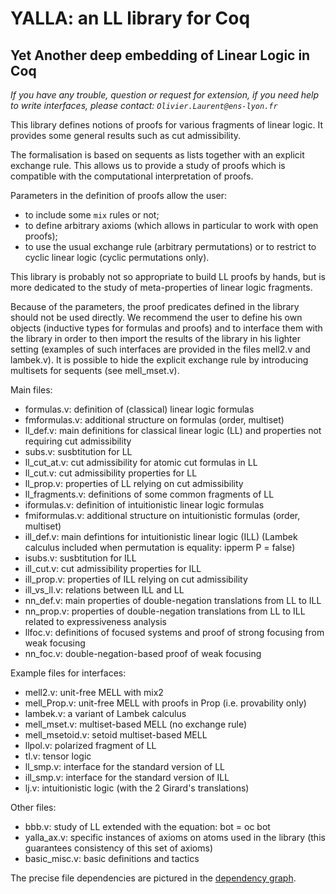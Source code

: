 # YALLA: an LL library for Coq

## Yet Another deep embedding of Linear Logic in Coq



*If you have any trouble, question or request for extension, if you need help to write interfaces,
please contact:  `Olivier.Laurent@ens-lyon.fr`*


This library defines notions of proofs for various fragments of linear logic.
It provides some general results such as cut admissibility.

The formalisation is based on sequents as lists together with an explicit exchange rule.
This allows us to provide a study of proofs which is compatible with the computational interpretation of proofs.

Parameters in the definition of proofs allow the user:

* to include some `mix` rules or not;
* to define arbitrary axioms
     (which allows in particular to work with open proofs);
* to use the usual exchange rule (arbitrary permutations)
   or to restrict to cyclic linear logic (cyclic permutations only).

This library is probably not so appropriate to build LL proofs by hands, but is more dedicated to the study of meta-properties of linear logic fragments.

Because of the parameters, the proof predicates defined in the library should not be used directly.
We recommend the user to define his own objects (inductive types for formulas and proofs) and to interface them with the library in order to then import the results of the library in his lighter setting (examples of such interfaces are provided in the files mell2.v and lambek.v).
It is possible to hide the explicit exchange rule by introducing multisets for sequents (see mell_mset.v).



Main files:

* formulas.v:
    definition of (classical) linear logic formulas
* fmformulas.v:
    additional structure on formulas (order, multiset)
* ll_def.v:
    main definitions for classical linear logic (LL)
    and properties not requiring cut admissibility
* subs.v:
    susbtitution for LL
* ll_cut_at.v:
    cut admissibility for atomic cut formulas in LL
* ll_cut.v:
    cut admissibility properties for LL
* ll_prop.v:
    properties of LL relying on cut admissibility
* ll_fragments.v:
    definitions of some common fragments of LL
* iformulas.v:
    definition of intuitionistic linear logic formulas
* fmiformulas.v:
    additional structure on intuitionistic formulas (order, multiset)
* ill_def.v:
    main defintions for intuitionistic linear logic (ILL)
    (Lambek calculus included when permutation is equality:
       ipperm P = false)
* isubs.v:
    susbtitution for ILL
* ill_cut.v:
    cut admissibility properties for ILL
* ill_prop.v:
    properties of ILL relying on cut admissibility
* ill_vs_ll.v:
    relations between ILL and LL
* nn_def.v:
    main properties of double-negation translations from LL to ILL
* nn_prop.v:
    properties of double-negation translations from LL to ILL
    related to expressiveness analysis
* llfoc.v:
    definitions of focused systems
    and proof of strong focusing from weak focusing
* nn_foc.v:
    double-negation-based proof of weak focusing

Example files for interfaces:

* mell2.v:
    unit-free MELL with mix2
* mell_Prop.v:
    unit-free MELL with proofs in Prop (i.e. provability only)
* lambek.v:
    a variant of Lambek calculus
* mell_mset.v:
    multiset-based MELL (no exchange rule)
* mell_msetoid.v:
    setoid multiset-based MELL
* llpol.v:
    polarized fragment of LL
* tl.v:
    tensor logic
* ll_smp.v:
    interface for the standard version of LL
* ill_smp.v:
    interface for the standard version of ILL
* lj.v:
    intuitionistic logic (with the 2 Girard's translations)

Other files:

* bbb.v:
    study of LL extended with the equation: bot = oc bot
* yalla_ax.v:
    specific instances of axioms on atoms used in the library
    (this guarantees consistency of this set of axioms)
* basic_misc.v:
    basic definitions and tactics

The precise file dependencies are pictured in the [dependency graph](dependencies.png).

